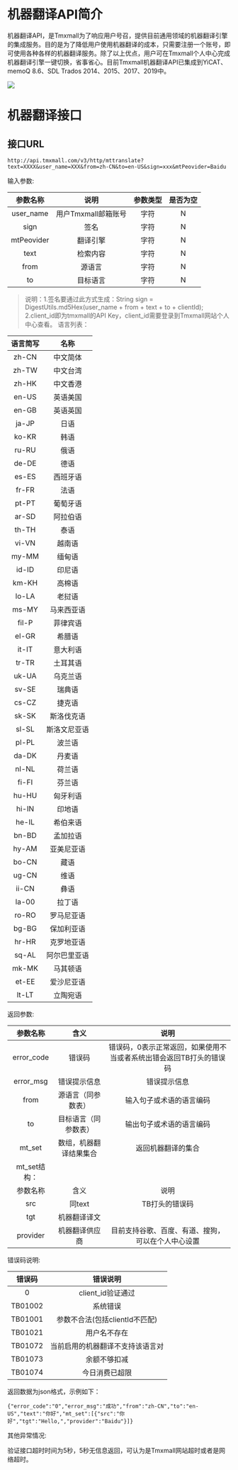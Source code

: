 # 机器翻译API简介

机器翻译API，是Tmxmall为了响应用户号召，提供目前通用领域的机器翻译引擎的集成服务。目的是为了降低用户使用机器翻译的成本，只需要注册一个账号，即可使用各种各样的机器翻译服务。除了以上优点，用户可在Tmxmall个人中心完成机器翻译引擎一键切换，省事省心。目前Tmxmall机器翻译API已集成到YiCAT、memoQ 8.6、SDL Trados 2014、2015、2017、2019中。



![](/assets/mt-banner.png)

# 机器翻译接口

## 接口URL

```
http://api.tmxmall.com/v3/http/mttranslate?text=XXXX&user_name=XXX&from=zh-CN&to=en-US&sign=xxx&mtPeovider=Baidu
```

输入参数:

| 参数名称 | 说明 | 参数类型 | 是否为空 |
| :---: | :---: | :---: | :---: |
| user\_name | 用户Tmxmall邮箱账号 | 字符 | N |
| sign | 签名 | 字符 | N |
| mtPeovider | 翻译引擎 | 字符 | N |
| text | 检索内容 | 字符 | N |
| from | 源语言 | 字符 | N |
| to | 目标语言 | 字符 | N |

> 说明：1.签名要通过此方式生成：String sign = DigestUtils.md5Hex(user_name + from + text + to + clientId);
> 2.client\_id即为tmxmall的API Key，client\_id需要登录到Tmxmall网站个人中心查看。
语言列表：

| 语言简写 | 名称 |
| :---: | :---: |
| zh-CN | 中文简体 |
| zh-TW | 中文台湾 |
| zh-HK | 中文香港 |
| en-US | 英语美国 |
| en-GB | 英语英国 |
| ja-JP | 日语 |
| ko-KR | 韩语 |
| ru-RU | 俄语 |
| de-DE | 德语 |
| es-ES | 西班牙语 |
| fr-FR | 法语 |
| pt-PT | 葡萄牙语 |
| ar-SD | 阿拉伯语 |
| th-TH | 泰语 |
| vi-VN | 越南语 |
| my-MM | 缅甸语 |
| id-ID | 印尼语 |
| km-KH | 高棉语 |
| lo-LA | 老挝语 |
| ms-MY | 马来西亚语 |
| fil-P | 菲律宾语 |
| el-GR | 希腊语 |
| it-IT | 意大利语 |
| tr-TR | 土耳其语 |
| uk-UA | 乌克兰语 |
| sv-SE | 瑞典语 |
| cs-CZ | 捷克语 |
| sk-SK | 斯洛伐克语 |
| sl-SL | 斯洛文尼亚语 |
| pl-PL | 波兰语 |
| da-DK | 丹麦语 |
| nl-NL | 荷兰语 |
| fi-FI | 芬兰语 |
| hu-HU | 匈牙利语 |
| hi-IN | 印地语 |
| he-IL | 希伯来语 |
| bn-BD | 孟加拉语 |
| hy-AM | 亚美尼亚语 |
| bo-CN | 藏语 |
| ug-CN | 维语 |
| ii-CN | 彝语 |
| la-00 | 拉丁语 |
| ro-RO | 罗马尼亚语 |
| bg-BG | 保加利亚语 |
| hr-HR | 克罗地亚语 |
| sq-AL | 阿尔巴里亚语 |
| mk-MK | 马其顿语 |
| et-EE | 爱沙尼亚语 |
| lt-LT | 立陶宛语 |


返回参数:

| 参数名称 | 含义 | 说明 |
| :---: | :---: | :---: |
| error\_code | 错误码 | 错误码，0表示正常返回，如果使用不当或者系统出错会返回TB打头的错误码 |
| error\_msg | 错误提示信息 | 错误提示信息 |
| from | 源语言（同参数表） | 输入句子或术语的语言编码 |
| to | 目标语言（同参数表） | 输出句子或术语的语言编码 |
| mt\_set | 数组，机器翻译结果集合 | 返回机器翻译的集合 |
| mt\_set结构： | | |
| 参数名称 | 含义 | 说明 |
| src | 同text | TB打头的错误码 |
| tgt | 机器翻译译文 | |
| provider | 机器翻译供应商 | 目前支持谷歌、百度、有道、搜狗，可以在个人中心设置 |

错误码说明:

| 错误码 | 错误说明 |
| :---: | :---: |
| 0 | client\_id验证通过 |
| TB01002 | 系统错误 |
| TB01001 | 参数不合法\(包括clientId不匹配\) |
| TB01021 | 用户名不存在 |
| TB01072 | 当前启用的机器翻译不支持该语言对 |
| TB01073 | 余额不够扣减 |
| TB01074 | 今日消费已超限 |

返回数据为json格式，示例如下：

```
{"error_code":"0","error_msg":"成功","from":"zh-CN","to":"en-US","text":"你好","mt_set":[{"src":"你好","tgt":"Hello,","provider":"Baidu"}]}
```

其他异常情况:

验证接口超时时间为5秒，5秒无信息返回，可认为是Tmxmall网站超时或者是网络超时。





